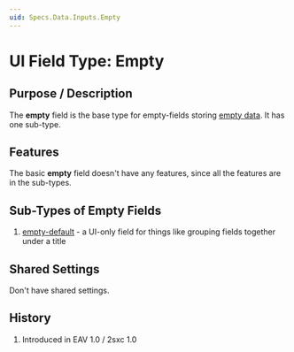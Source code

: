```yaml
---
uid: Specs.Data.Inputs.Empty
---
```

# UI Field Type: Empty

## Purpose / Description
The **empty** field is the base type for empty-fields storing [empty data](xref:Specs.Data.Type.Empty). It has one sub-type.

## Features 
The basic **empty** field doesn't have any features, since all the features are in the sub-types. 

## Sub-Types of Empty Fields

1. [empty-default](xref:Specs.Data.Inputs.Empty-Default) - a UI-only field for things like grouping fields together under a title

## Shared Settings
Don't have shared settings.

## History

1. Introduced in EAV 1.0 / 2sxc 1.0
